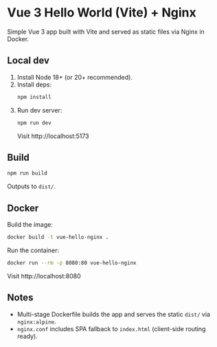 # Vue 3 Hello World (Vite) + Nginx

Simple Vue 3 app built with Vite and served as static files via Nginx in Docker.

## Local dev

1. Install Node 18+ (or 20+ recommended).
2. Install deps:
   ```bash
   npm install
   ```
3. Run dev server:
   ```bash
   npm run dev
   ```
   Visit http://localhost:5173

## Build

```bash
npm run build
```
Outputs to `dist/`.

## Docker

Build the image:
```bash
docker build -t vue-hello-nginx .
```
Run the container:
```bash
docker run --rm -p 8080:80 vue-hello-nginx
```
Visit http://localhost:8080

## Notes
- Multi-stage Dockerfile builds the app and serves the static `dist/` via `nginx:alpine`.
- `nginx.conf` includes SPA fallback to `index.html` (client-side routing ready).
